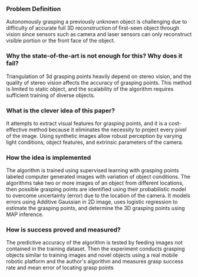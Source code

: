 
### Problem Definition
Autonomously grasping a previously unknown object is challenging due to difficulty of accurate full 3D reconstruction of first-seen object through vision since sensors such as camera and laser sensors can only reconstruct visible portion or the front face of the object. 

### Why the state-of-the-art is not enough for this? Why does it fail?
Triangulation of 3d grasping points heavily depend on stereo vision, and the quality of stereo vision affects the accuracy of grasping points. This method is limited to static object, and the scalability of the algorithm requires sufficient training of diverse objects.
### What is the clever idea of this paper?
It attempts to extract visual features for grasping points, and it is a cost-effective method because it eliminates the necessity to project every pixel of the image.  Using synthetic images allow robust perception by varying light conditions, object features, and extrinsic parameters of the camera.

### How the idea is implemented
The algorithm is trained using supervised learning with grasping points labeled computer generated images with variation of object conditions. The algorithms take two or more images of an object from different locations, then possible grasping points are identified using their probabilistic model to overcome uncertainty (error) due to the location of the camera. It models errors using Additive Gaussian in 2D image, uses logistic regression to estimate the grasping points, and determine the 3D grasping points using MAP inference.

###  How is success proved and measured?

The predictive accuracy of the algorithm is tested by feeding images not contained in the training dataset. Then the experiment conducts grasping objects similar to training images and novel objects using a real mobile robotic platform and the author's algorithm and measures grasp success rate and mean error of locating grasp points  